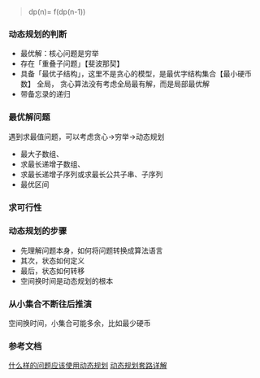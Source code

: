 >   dp(n)= f(dp(n-1)) 


### 动态规划的判断

* 最优解：核心问题是穷举
* 存在「重叠子问题」【斐波那契】
* 具备「最优子结构」，这里不是贪心的模型，是最优字结构集合【最小硬币数】 全局， 贪心算法没有考虑全局最有解，而是局部最优解
* 带备忘录的递归




###  最优解问题

遇到求最值问题，可以考虑贪心->穷举->动态规划

* 最大子数组、
* 求最长递增子数组、
* 求最长递增子序列或求最长公共子串、子序列
* 最优区间


### 求可行性



### 动态规划的步骤

* 先理解问题本身，如何将问题转换成算法语言
* 其次，状态如何定义
* 最后，状态如何转移
* 空间换时间是动态规划的根本

### 从小集合不断往后推演

空间换时间，小集合可能多余，比如最少硬币


### 参考文档

[什么样的问题应该使用动态规划](https://segmentfault.com/a/1190000041300090)
[动态规划套路详解 ](https://www.cnblogs.com/labuladong/p/13926135.html)